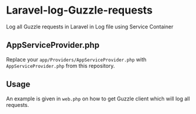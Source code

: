 # Laravel-log-Guzzle-requests
Log all Guzzle requests in Laravel in Log file using Service Container

## AppServiceProvider.php

Replace your `app/Providers/AppServiceProvider.php` with `AppServiceProvider.php` from this repository.

## Usage

An example is given in `web.php` on how to get Guzzle client which will log all requests. 

 